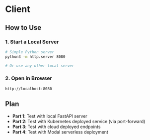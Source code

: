 # Client

## How to Use

### 1. Start a Local Server
```bash
# Simple Python server
python3 -m http.server 8080

# Or use any other local server
```

### 2. Open in Browser
```
http://localhost:8080
```


## Plan

- **Part 1**: Test with local FastAPI server
- **Part 2**: Test with Kubernetes deployed service (via port-forward)
- **Part 3**: Test with cloud deployed endpoints
- **Part 4**: Test with Modal serverless deployment
